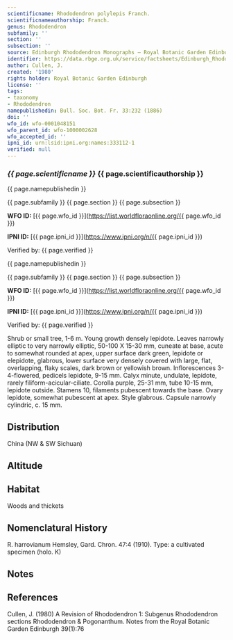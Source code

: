```yaml
---
scientificname: Rhododendron polylepis Franch.
scientificnameauthorship: Franch.
genus: Rhododendron
subfamily: ''
section: ''
subsection: ''
source: Edinburgh Rhododendron Monographs – Royal Botanic Garden Edinburgh
identifier: https://data.rbge.org.uk/service/factsheets/Edinburgh_Rhododendron_Monographs.xhtml
author: Cullen, J.
created: '1980'
rights holder: Royal Botanic Garden Edinburgh
license: ''
tags:
- taxonomy
- Rhododendron
namepublishedin: Bull. Soc. Bot. Fr. 33:232 (1886)
doi: ''
wfo_id: wfo-0001048151
wfo_parent_id: wfo-1000002628
wfo_accepted_id: ''
ipni_id: urn:lsid:ipni.org:names:333112-1
verified: null
---
```

### _{{ page.scientificname }}_ {{ page.scientificauthorship }}
 {{ page.namepublishedin }}

{{ page.subfamily }} {{ page.section }} {{ page.subsection }}

**WFO ID:** [{{ page.wfo_id }}](https://list.worldfloraonline.org/{{ page.wfo_id }})

**IPNI ID:** [{{ page.ipni_id }}](https://www.ipni.org/n/{{ page.ipni_id }})

Verified by: {{ page.verified }}

 {{ page.namepublishedin }}

{{ page.subfamily }} {{ page.section }} {{ page.subsection }}

**WFO ID:** [{{ page.wfo_id }}](https://list.worldfloraonline.org/{{ page.wfo_id }})

**IPNI ID:** [{{ page.ipni_id }}](https://www.ipni.org/n/{{ page.ipni_id }})

Verified by: {{ page.verified }}



Shrub or small tree, 1-6 m. Young growth densely lepidote. Leaves narrowly elliptic to very narrowly elliptic, 50-100 X 15-30 mm, cuneate at base, acute to somewhat rounded at apex, upper surface dark green, lepidote or elepidote, glabrous, lower surface very densely covered with large, flat, overlapping, flaky scales, dark brown or yellowish brown. Inflorescences 3-4-flowered, pedicels lepidote, 9-15 mm. Calyx minute, undulate, lepidote, rarely filiform-acicular-ciliate. Corolla purple, 25-31 mm, tube 10-15 mm, lepidote outside. Stamens 10, filaments pubescent towards the base. Ovary lepidote, somewhat pubescent at apex. Style glabrous. Capsule narrowly cylindric, c. 15 mm.

## Distribution
China (NW & SW Sichuan)

## Altitude


## Habitat
Woods and thickets

## Nomenclatural History
R. harrovianum Hemsley, Gard. Chron. 47:4 (1910). Type: a cultivated specimen (holo. K)
                       
## Notes


## References

Cullen, J. (1980) A Revision of Rhododendron 1: Subgenus Rhododendron sections Rhododendron & Pogonanthum. Notes from the Royal Botanic Garden Edinburgh 39(1):76
